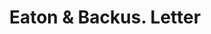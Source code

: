 ---
doi: 10.7916/D8N3182J
date_other: '1870'
date_other_textual: '1870'
form: correspondence
genre:
- Letters (correspondence)
name:
- Eaton & Backus
object_in_context_url: https://biggert.cul.columbia.edu/items/view/ave_biggert_01328
subject_hierarchical_geographic:
- Toledo, Ohio, United States
subject_name:
- Eaton & Backus
title: Eaton & Backus. Letter
sort_title: Eaton & Backus. Letter
call_number: ave_biggert_01328
coordinates:
- 41.66555555555556,-83.57527777777777
pid: ave_biggert_01328
identifiers: ave_biggert_01328
permalink: /biggert/ave_biggert_01328/
layout: iiif-image-page
---